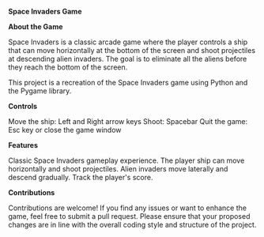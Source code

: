**Space Invaders Game**

**About the Game**

Space Invaders is a classic arcade game where the player controls a ship that can move horizontally at the bottom of the screen and shoot projectiles at descending alien invaders. The goal is to eliminate all the aliens before they reach the bottom of the screen.

This project is a recreation of the Space Invaders game using Python and the Pygame library.

**Controls**

Move the ship: Left and Right arrow keys
Shoot: Spacebar
Quit the game: Esc key or close the game window

**Features**

Classic Space Invaders gameplay experience.
The player ship can move horizontally and shoot projectiles.
Alien invaders move laterally and descend gradually.
Track the player's score.

**Contributions**

Contributions are welcome! If you find any issues or want to enhance the game, feel free to submit a pull request. Please ensure that your proposed changes are in line with the overall coding style and structure of the project.
